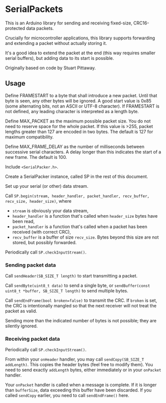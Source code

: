 # SerialPackets

This is an Arduino library for sending and receiving fixed-size,
CRC16-protected data packets.

Crucially for microcontroller applications, this library supports
forwarding and extending a packet without actually storing it.

It's a good idea to extend the packet at the end (this way requires
smaller serial buffers), but adding data to its start is possible.

Originally based on code by Stuart Pittaway.

## Usage

Define FRAMESTART to a byte that shall introduce a new packet.
Until that byte is seen, any other bytes will be ignored.
A good start value is 0x85 (some alternating bits, not an ASCII or UTF-8
character). If FRAMESTART is not defined, any leading character is
interpreted as a length byte.

Define MAX_PACKET as the maximum possible packet size. You do not need to
reserve space for the whole packet. If this value is >255, packet lengths
greater than 127 are encoded in two bytes. The default is 127 for maximum
compatibility.

Define MAX_FRAME_DELAY as the number of milliseconds between successive
serial characters. A delay longer than this indicates the start of a new
frame. The default is 100.

Include `<SerialPacker.h>`.

Create a SerialPacker instance, called SP in the rest of this document.

Set up your serial (or other) data stream.

Call `SP.begin(stream, header_handler, packet_handler, recv_buffer,
recv_size, header_size)`, where

* `stream` is obviously your data stream,
* `header_handler` is a function that's called when `header_size` bytes
  have been read,
* `packet_handler` is a function that's called when a packet has been
  received (with correct CRC),
* `recv_buffer` is a buffer of size `recv_size`. Bytes beyond this size
  are not stored, but possibly forwarded.

Periodically call `SP.checkInputStream()`.

### Sending packet data

Call `sendHeader(SB_SIZE_T length)` to start transmitting a
packet.

Call `sendByte(uint8_t data)` to send a single byte, or `sendBuffer(const
uint8_t *buffer, SB_SIZE_T length)` to send multiple bytes.

Call `sendEndFrame(bool broken=false)` to transmit the CRC. If `broken` is
set, the CRC is intentionally mangled so that the next receiver will not
treat the packet as valid.

Sending more than the indicated number of bytes is not possible; they are
silently ignored.

### Receiving packet data

Periodically call `SP.checkInputStream()`.

From within your `onHeader` handler, you may call `sendCopy(SB_SIZE_T
addLength)`. This copies the header bytes (feel free to modify them). You
need to send exactly `addLength` bytes, either immediately or in your
`onPacket` handler.

Your `onPacket` handler is called when a message is complete. If it is
longer than `bufferSize`, data exceeding this buffer have been discarded.
If you called `sendCopy` earlier, you need to call `sendEndFrame()` here.


